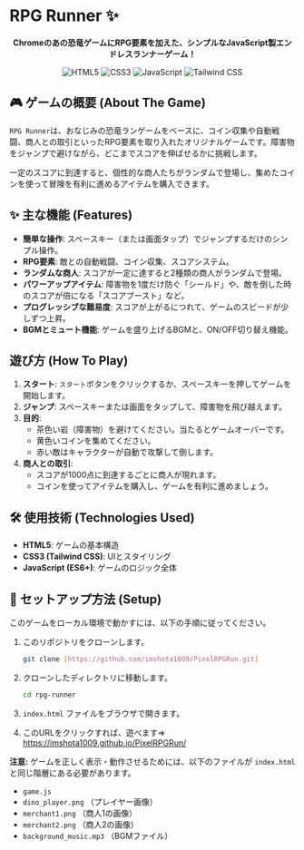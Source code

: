 # RPG Runner ✨

<div align="center">

</div>

<p align="center">
  <strong>Chromeのあの恐竜ゲームにRPG要素を加えた、シンプルなJavaScript製エンドレスランナーゲーム！</strong>
</p>

<p align="center">
  <img src="https://img.shields.io/badge/HTML5-E34F26?style=for-the-badge&logo=html5&logoColor=white" alt="HTML5">
  <img src="https://img.shields.io/badge/CSS3-1572B6?style=for-the-badge&logo=css3&logoColor=white" alt="CSS3">
  <img src="https://img.shields.io/badge/JavaScript-F7DF1E?style=for-the-badge&logo=javascript&logoColor=black" alt="JavaScript">
  <img src="https://img.shields.io/badge/Tailwind_CSS-38B2AC?style=for-the-badge&logo=tailwind-css&logoColor=white" alt="Tailwind CSS">
</p>

## 🎮 ゲームの概要 (About The Game)

`RPG Runner`は、おなじみの恐竜ランゲームをベースに、コイン収集や自動戦闘、商人との取引といったRPG要素を取り入れたオリジナルゲームです。障害物をジャンプで避けながら、どこまでスコアを伸ばせるかに挑戦します。

一定のスコアに到達すると、個性的な商人たちがランダムで登場し、集めたコインを使って冒険を有利に進めるアイテムを購入できます。

## ✨ 主な機能 (Features)

* **簡単な操作**: スペースキー（または画面タップ）でジャンプするだけのシンプル操作。
* **RPG要素**: 敵との自動戦闘、コイン収集、スコアシステム。
* **ランダムな商人**: スコアが一定に達すると2種類の商人がランダムで登場。
* **パワーアップアイテム**: 障害物を1度だけ防ぐ「シールド」や、敵を倒した時のスコアが倍になる「スコアブースト」など。
* **プログレッシブな難易度**: スコアが上がるにつれて、ゲームのスピードが少しずつ上昇。
* **BGMとミュート機能**: ゲームを盛り上げるBGMと、ON/OFF切り替え機能。

## 遊び方 (How To Play)

1.  **スタート**: `スタート`ボタンをクリックするか、スペースキーを押してゲームを開始します。
2.  **ジャンプ**: スペースキーまたは画面をタップして、障害物を飛び越えます。
3.  **目的**:
    * 茶色い岩（障害物）を避けてください。当たるとゲームオーバーです。
    * 黄色いコインを集めてください。
    * 赤い敵はキャラクターが自動で攻撃して倒します。
4.  **商人との取引**:
    * スコアが1000点に到達するごとに商人が現れます。
    * コインを使ってアイテムを購入し、ゲームを有利に進めましょう。

## 🛠️ 使用技術 (Technologies Used)

* **HTML5**: ゲームの基本構造
* **CSS3 (Tailwind CSS)**: UIとスタイリング
* **JavaScript (ES6+)**: ゲームのロジック全体

## 🚀 セットアップ方法 (Setup)

このゲームをローカル環境で動かすには、以下の手順に従ってください。

1.  このリポジトリをクローンします。
    ```sh
    git clone [https://github.com/imshota1009/PixelRPGRun.git]
    ```
2.  クローンしたディレクトリに移動します。
    ```sh
    cd rpg-runner
    ```
3.  `index.html` ファイルをブラウザで開きます。

4.  このURLをクリックすれば、遊べます⇒
    https://imshota1009.github.io/PixelRPGRun/

    
**注意:** ゲームを正しく表示・動作させるためには、以下のファイルが `index.html` と同じ階層にある必要があります。
* `game.js`
* `dino_player.png` （プレイヤー画像）
* `merchant1.png` （商人1の画像）
* `merchant2.png` （商人2の画像）
* `background_music.mp3` （BGMファイル）
